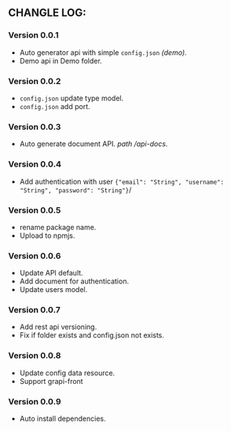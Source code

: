 ## CHANGLE LOG: 

### Version 0.0.1

 - Auto generator api with simple `config.json` *(demo)*.
 - Demo api in Demo folder.

### Version 0.0.2

 - `config.json` update type model.
 - `config.json` add port.

### Version 0.0.3

 - Auto generate document API. *path /api-docs*.

### Version 0.0.4

 - Add authentication with user  `{"email": "String", "username": "String", "password": "String"}`/

### Version 0.0.5
 
 - rename package name.
 - Upload to npmjs.

### Version 0.0.6

 - Update API default.
 - Add document for authentication.
 - Update users model.

### Version 0.0.7

 - Add rest api versioning.
 - Fix if folder exists and config.json not exists.

### Version 0.0.8

 - Update config data resource.
 - Support grapi-front

### Version 0.0.9

 - Auto install dependencies.